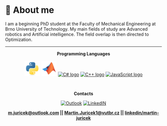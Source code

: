# :man: About me

I am a beginning PhD student at the Faculty of Mechanical Engineering at Brno University of Technology. My main fields of study are Advanced robotics and Artificial intelligence. The field overlap is then directed to Optimization.

---

<p align="center"> <b> Programming Languages </b> </p>

<p align="center">
<a href="https://www.python.org/"><img src="https://github.com/devicons/devicon/blob/master/icons/python/python-original.svg" alt="Python logo" width="50wv" height="50hw"/></a>
<a href="https://www.mathworks.com/products/matlab.html"><img src="https://github.com/devicons/devicon/blob/master/icons/matlab/matlab-original.svg" alt="Matlab logo" width="50wv" height="50hw"/></a>
<a href="https://learn.microsoft.com/en-us/dotnet/csharp/"><img src="https://cdn.cdnlogo.com/logos/c/27/c.svg" alt="C# logo" width="50wv" height="50hw"/></a>
<a href="https://learn.microsoft.com/en-us/cpp/?view=msvc-170"><img src="https://cdn.cdnlogo.com/logos/c/76/c.svg" alt="C++ logo" width="50wv" height="50hw"/></a>
<a href="https://developer.mozilla.org/en-US/docs/Web/JavaScript"><img src="https://upload.wikimedia.org/wikipedia/commons/9/99/Unofficial_JavaScript_logo_2.svg" alt="JavaScript logo" width="50wv" height="50hw"/></a>
</p>

<br>

<p align="center"> <b> Contacts </b> </p>

<p align="center">
<a href="https://outlook.live.com/owa/"><img src="https://upload.wikimedia.org/wikipedia/commons/d/df/Microsoft_Office_Outlook_%282018%E2%80%93present%29.svg" alt="Outlook" width="50wv" height="50hw"/></a>
<a href="https://www.linkedin.com/"><img src="https://upload.wikimedia.org/wikipedia/commons/8/81/LinkedIn_icon.svg" alt="LinkedIN" width="50wv" height="50hw"/></a>
</p>

<p align="center"> <b> <a href="mailto:m.juricek@outlook.com">m.juricek@outlook.com</a> || <a href="mailto:Martin.Juricek1@vutbr.cz">Martin.Juricek1@vutbr.cz</a> || <a href="https://www.linkedin.com/in/martin-juricek/">linkedin/martin-juricek</a> </b> </p>
